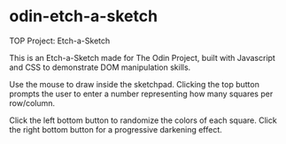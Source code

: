 # odin-etch-a-sketch

TOP Project: Etch-a-Sketch

This is an Etch-a-Sketch made for The Odin Project, built with Javascript and CSS to demonstrate DOM manipulation skills.

Use the mouse to draw inside the sketchpad. 
Clicking the top button prompts the user to enter a number representing how many squares per row/column.

Click the left bottom button to randomize the colors of each square.
Click the right bottom button for a progressive darkening effect.